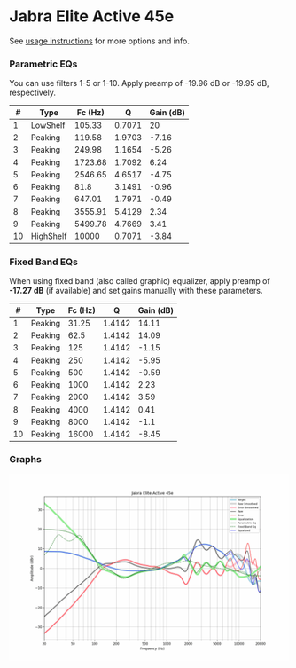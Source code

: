 # Jabra Elite Active 45e
See [usage instructions](https://github.com/jaakkopasanen/AutoEq#usage) for more options and info.

### Parametric EQs
You can use filters 1-5 or 1-10. Apply preamp of -19.96 dB or -19.95 dB, respectively.

|   # | Type      |   Fc (Hz) |      Q |   Gain (dB) |
|-----|-----------|-----------|--------|-------------|
|   1 | LowShelf  |    105.33 | 0.7071 |       20    |
|   2 | Peaking   |    119.58 | 1.9703 |       -7.16 |
|   3 | Peaking   |    249.98 | 1.1654 |       -5.26 |
|   4 | Peaking   |   1723.68 | 1.7092 |        6.24 |
|   5 | Peaking   |   2546.65 | 4.6517 |       -4.75 |
|   6 | Peaking   |     81.8  | 3.1491 |       -0.96 |
|   7 | Peaking   |    647.01 | 1.7971 |       -0.49 |
|   8 | Peaking   |   3555.91 | 5.4129 |        2.34 |
|   9 | Peaking   |   5499.78 | 4.7669 |        3.41 |
|  10 | HighShelf |  10000    | 0.7071 |       -3.84 |

### Fixed Band EQs
When using fixed band (also called graphic) equalizer, apply preamp of **-17.27 dB** (if available) and set gains manually with these parameters.

|   # | Type    |   Fc (Hz) |      Q |   Gain (dB) |
|-----|---------|-----------|--------|-------------|
|   1 | Peaking |     31.25 | 1.4142 |       14.11 |
|   2 | Peaking |     62.5  | 1.4142 |       14.09 |
|   3 | Peaking |    125    | 1.4142 |       -1.15 |
|   4 | Peaking |    250    | 1.4142 |       -5.95 |
|   5 | Peaking |    500    | 1.4142 |       -0.59 |
|   6 | Peaking |   1000    | 1.4142 |        2.23 |
|   7 | Peaking |   2000    | 1.4142 |        3.59 |
|   8 | Peaking |   4000    | 1.4142 |        0.41 |
|   9 | Peaking |   8000    | 1.4142 |       -1.1  |
|  10 | Peaking |  16000    | 1.4142 |       -8.45 |

### Graphs
![](./Jabra%20Elite%20Active%2045e.png)
